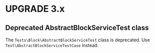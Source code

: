 UPGRADE 3.x
===========

## Deprecated AbstractBlockServiceTest class

The `Tests\Block\AbstractBlockServiceTest` class is deprecated. Use `Test\AbstractBlockServiceTestCase` instead.
